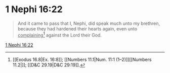 # 1 Nephi 16:22

> And it came to pass that I, Nephi, did speak much unto my brethren, because they had hardened their hearts again, even unto <u>complaining</u>[^a] against the Lord their God.

[1 Nephi 16:22](https://www.churchofjesuschrist.org/study/scriptures/bofm/1-ne/16?lang=eng&id=p22#p22)


[^a]: [[Exodus 16.8|Ex. 16:8]]; [[Numbers 11.1|Num. 11:1 (1–2)]][[Numbers 11.2|]]; [[D&C 29.19|D&C 29:19]].  
